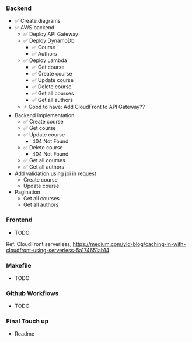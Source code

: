 ### Backend

- ✅ Create diagrams
- ✅ AWS backend
  - ✅ Deploy API Gateway
  - ✅ Deploy DynamoDb
    - ✅ Course
    - ✅ Authors
  - ✅ Deploy Lambda
    - ✅ Get course
    - ✅ Create course
    - ✅ Update course
    - ✅ Delete course
    - ✅ Get all courses
    - ✅ Get all authors
  - ⭐️ Good to have: Add CloudFront to API Gateway??
- Backend implementation
  - ✅ Create course
  - ✅ Get course
  - ✅ Update course
    - 404 Not Found
  - ✅ Delete course
    - 404 Not Found
  - ✅ Get all courses
  - ✅ Get all authors
- Add validation using joi in request
  - Create course
  - Update course
- Pagination
  - Get all courses
  - Get all authors

### Frontend

- TODO

Ref. CloudFront serverless, https://medium.com/yld-blog/caching-in-with-cloudfront-using-serverless-5a174651ab14

### Makefile

- TODO

### Github Workflows

- TODO

### Final Touch up

- Readme
